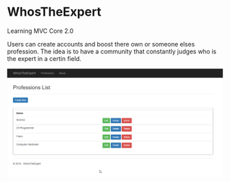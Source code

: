 # WhosTheExpert
Learning MVC Core 2.0

Users can create accounts and boost there own or someone elses profession.  The idea is to have a community that constantly judges who is the expert in a certin field.

![GitHub Logo](https://raw.githubusercontent.com/MikeStrider/WhosTheExpert/master/WhosTheExpert/ReadMeImage.jpg)
